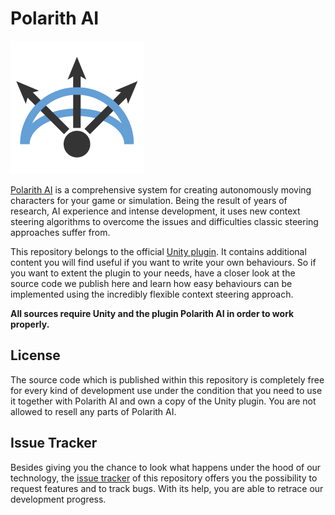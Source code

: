 # Polarith AI

![](polarith-ai.png)

[Polarith AI](http://polarith.com/ai/) is a comprehensive system for
creating autonomously moving characters for your game or simulation. Being the
result of years of research, AI experience and intense development, it uses new
context steering algorithms to overcome the issues and difficulties classic
steering approaches suffer from.

This repository belongs to the official
[Unity plugin](https://www.assetstore.unity3d.com/#!/content/71465).
It contains additional content you will find useful if you want to write your
own behaviours. So if you want to extent the plugin to your needs, have a closer
look at the source code we publish here and learn how easy behaviours can be
implemented using the incredibly flexible context steering approach.

**All sources require Unity and the plugin Polarith AI in order to work
properly.**


## License

The source code which is published within this repository is completely free for
every kind of development use under the condition that you need to use it
together with Polarith AI and own a copy of the Unity plugin. You are not
allowed to resell any parts of Polarith AI.


## Issue Tracker

Besides giving you the chance to look what happens under the hood of our
technology, the [issue tracker](https://github.com/Polarith/AI/issues) of this
repository offers you the possibility to request features and to track bugs.
With its help, you are able to retrace our development progress.
